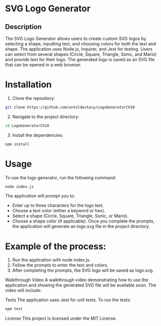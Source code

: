 # SVG Logo Generator
## Description
The SVG Logo Generator allows users to create custom SVG logos by selecting a shape, inputting text, and choosing colors for both the text and shape. The application uses Node.js, Inquirer, and Jest for testing. Users can select from several shapes (Circle, Square, Triangle, Sonic, and Mario) and provide text for their logo. The generated logo is saved as an SVG file that can be opened in a web browser.

# Installation
1) Clone the repository:

```bash
git clone https://github.com/untoldextacy/LogoGeneratorCh10
```

2) Navigate to the project directory:

```bash
cd LogoGeneratorCh10
```
3) Install the dependencies:

```bash
npm install
```

# Usage

To use the logo generator, run the following command:

``` bash
node index.js
```

The application will prompt you to:
- Enter up to three characters for the logo text.
- Choose a text color (either a keyword or hex).
- Select a shape (Circle, Square, Triangle, Sonic, or Mario).
- Choose a shape color (if applicable).
Once you complete the prompts, the application will generate an logo.svg file in the project directory.

# Example of the process:

1) Run the application with node index.js.
2) Follow the prompts to enter the text and colors.
3) After completing the prompts, the SVG logo will be saved as logo.svg.
   
Walkthrough Video
A walkthrough video demonstrating how to use the application and showing the generated SVG file will be available soon. The video will include:



Tests
The application uses Jest for unit tests. To run the tests:

```bash
npm test
```

License
This project is licensed under the MIT License.
